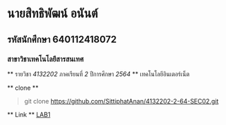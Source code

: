 # นายสิทธิพัฒน์ อนันต์
## รหัสนักศึกษา 640112418072
### สาขาวิชาเทคโนโลยีสารสนเทศ

** รายวิชา _4132202_ ภาคเรียนที่ _2_ ปีการศึกษา _2564_ **
เทคโนโลยีอินเตอร์เน็ต

** clone **

> git clone https://github.com/SittiphatAnan/4132202-2-64-SEC02.git

** Link **
[LAB1](https://github.com/SittiphatAnan/4132202-2-64-SEC02/tree/main/LAB1)

